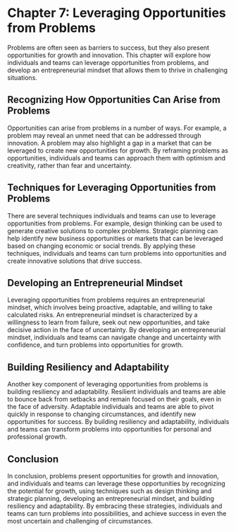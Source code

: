 Chapter 7: Leveraging Opportunities from Problems
=================================================

Problems are often seen as barriers to success, but they also present opportunities for growth and innovation. This chapter will explore how individuals and teams can leverage opportunities from problems, and develop an entrepreneurial mindset that allows them to thrive in challenging situations.

Recognizing How Opportunities Can Arise from Problems
-----------------------------------------------------

Opportunities can arise from problems in a number of ways. For example, a problem may reveal an unmet need that can be addressed through innovation. A problem may also highlight a gap in a market that can be leveraged to create new opportunities for growth. By reframing problems as opportunities, individuals and teams can approach them with optimism and creativity, rather than fear and uncertainty.

Techniques for Leveraging Opportunities from Problems
-----------------------------------------------------

There are several techniques individuals and teams can use to leverage opportunities from problems. For example, design thinking can be used to generate creative solutions to complex problems. Strategic planning can help identify new business opportunities or markets that can be leveraged based on changing economic or social trends. By applying these techniques, individuals and teams can turn problems into opportunities and create innovative solutions that drive success.

Developing an Entrepreneurial Mindset
-------------------------------------

Leveraging opportunities from problems requires an entrepreneurial mindset, which involves being proactive, adaptable, and willing to take calculated risks. An entrepreneurial mindset is characterized by a willingness to learn from failure, seek out new opportunities, and take decisive action in the face of uncertainty. By developing an entrepreneurial mindset, individuals and teams can navigate change and uncertainty with confidence, and turn problems into opportunities for growth.

Building Resiliency and Adaptability
------------------------------------

Another key component of leveraging opportunities from problems is building resiliency and adaptability. Resilient individuals and teams are able to bounce back from setbacks and remain focused on their goals, even in the face of adversity. Adaptable individuals and teams are able to pivot quickly in response to changing circumstances, and identify new opportunities for success. By building resiliency and adaptability, individuals and teams can transform problems into opportunities for personal and professional growth.

Conclusion
----------

In conclusion, problems present opportunities for growth and innovation, and individuals and teams can leverage these opportunities by recognizing the potential for growth, using techniques such as design thinking and strategic planning, developing an entrepreneurial mindset, and building resiliency and adaptability. By embracing these strategies, individuals and teams can turn problems into possibilities, and achieve success in even the most uncertain and challenging of circumstances.
